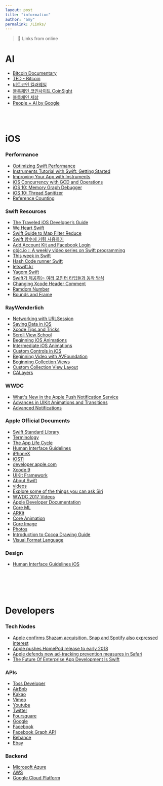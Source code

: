 ```yaml
---
layout: post
title: "information"
author: "amy"
permalink: /Links/
---
```


> 🔗 Links from online

# AI

- [Bitcoin Documentary](https://www.youtube.com/watch?v=vr-zeMIKICw)
- [TED - Bitcoin](https://www.ted.com/talks/don_tapscott_how_the_blockchain_is_changing_money_and_business?language=ko)
- [비트코인 킬러웨일](https://www.youtube.com/channel/UCFYXE2w60jhpCO9uKvjZvVQ)
- [블록체인 코인사이트 CoinSight](https://www.youtube.com/channel/UCZWvx1PFmcTLiGJX3FTcCBA)
- [블록체인 세상](https://www.youtube.com/channel/UC70aaNLIi5Er-ZmKBPL2-Xw)
- [People + AI by Google](https://pair.withgoogle.com)

<br>
<br>

# iOS

### Performance
- [Optimizing Swift Performance](https://developer.apple.com/videos/play/wwdc2015/409/)
- [Instruments Tutorial with Swift: Getting Started](https://www.raywenderlich.com/166125/instruments-tutorial-swift-getting-started)
- [Improving Your App with Instruments](https://developer.apple.com/videos/play/wwdc2014/418/)
- [iOS Concurrency with GCD and Operations](https://videos.raywenderlich.com/courses/55-ios-concurrency-with-gcd-and-operations/lessons/1)
- [iOS 10: Memory Graph Debugger](https://videos.raywenderlich.com/screencasts/421-ios-10-memory-graph-debugger)
- [iOS 10: Thread Sanitizer](https://videos.raywenderlich.com/screencasts/418-ios-10-thread-sanitizer)
- [Reference Counting](https://videos.raywenderlich.com/screencasts/421-ios-10-memory-graph-debugger)


### Swift Resources
- [The Traveled iOS Developer’s Guide](https://medium.com/the-traveled-ios-developers-guide)
- [We Heart Swift](https://www.weheartswift.com/learn-swift/)
- [Swift Guide to Map Filter Reduce](https://useyourloaf.com/blog/swift-guide-to-map-filter-reduce/)
- [Swift 함수에 커링 사용하기](https://academy.realm.io/kr/posts/currying-on-the-swift-functions/)
- [Add Account Kit and Facebook Login](https://www.udacity.com/course/passwordless-login-solutions-for-ios--ud1028)
- [objc.io :: A weekly video series on Swift programming](https://talk.objc.io)
- [This week in Swift](https://swiftnews.curated.co)
- [Hash Code runner Swift](http://hashcode.co.kr/code_runners?language=swift)
- [letswift.kr](http://letswift.kr/2017/#)
- [Yagom Swift](https://yagom.github.io/swift_basic/)
- [Swift가 제공하는 여러 포인터 타입들과 동작 방식](https://academy.realm.io/kr/posts/nate-cook-tryswift-tokyo-unsafe-swift-and-pointer-types/)
- [Changing Xcode Header Comment](https://useyourloaf.com/blog/changing-xcode-header-comment/)
- [Ramdom Number](http://www.seemuapps.com/generating-a-random-number-in-swift)
- [Bounds and Frame](http://www.ryanwright.me/cookbook/ios/obj-c/frames-and-bounds)

### RayWenderlich
- [Networking with URLSession](https://videos.raywenderlich.com/courses/93-networking-with-urlsession/lessons/1)
- [Saving Data in iOS](https://videos.raywenderlich.com/courses/96-saving-data-in-ios/lessons/1)
- [Xcode Tips and Tricks](https://videos.raywenderlich.com/courses/88-xcode-tips-and-tricks/lessons/1)
- [Scroll View School](https://videos.raywenderlich.com/courses/99-scroll-view-school/lessons/1)
- [Beginning iOS Animations](https://videos.raywenderlich.com/courses/104-beginning-ios-animations/lessons/1)
- [Intermediate iOS Animations](https://videos.raywenderlich.com/courses/80-intermediate-ios-animations/lessons/1)
- [Custom Controls in iOS](https://videos.raywenderlich.com/courses/76-custom-controls-in-ios/lessons/1)
- [Beginning Video with AVFoundation](https://videos.raywenderlich.com/courses/15-beginning-video-with-avfoundation/lessons/1)
- [Beginning Collection Views](https://videos.raywenderlich.com/courses/95-beginning-collection-views/lessons/1)
- [Custom Collection View Layout](https://videos.raywenderlich.com/courses/65-custom-collection-view-layout/lessons/1)
- [CALayers](https://videos.raywenderlich.com/courses/25-calayers/lessons/1)


### WWDC
- [What's New in the Apple Push Notification Service](https://developer.apple.com/videos/play/wwdc2016/724/)
- [Advances in UIKit Animations and Transitions](https://developer.apple.com/videos/play/wwdc2016/216)
- [Advanced Notifications](https://developer.apple.com/videos/play/wwdc2016/708)


### Apple Official Documents
- [Swift Standard Library](https://developer.apple.com/documentation/swift)
- [Terminology](https://developer.apple.com/library/content/referencelibrary/GettingStarted/DevelopiOSAppsSwift/GlossaryDefinitions.html#//apple_ref/doc/uid/TP40015214-CH12-SW1)
- [The App Life Cycle](https://developer.apple.com/library/content/documentation/iPhone/Conceptual/iPhoneOSProgrammingGuide/TheAppLifeCycle/TheAppLifeCycle.html#//apple_ref/doc/uid/TP40007072-CH2-SW1)
- [Human Interface Guidelines](https://developer.apple.com/ios/human-interface-guidelines/overview/themes/)
- [iPhoneX](https://developer.apple.com/ios/human-interface-guidelines/overview/iphone-x/)
- [iOS11](https://developer.apple.com/ios/human-interface-guidelines/overview/whats-new/)
- [developer.apple.com](https://developer.apple.com/develop/)
- [Xcode 9](https://developer.apple.com/xcode/)
- [UIKit Framework](https://developer.apple.com/documentation/uikit)
- [About Swift](https://developer.apple.com/library/content/documentation/Swift/Conceptual/Swift_Programming_Language/index.html#//apple_ref/doc/uid/TP40014097)
- [videos](https://developer.apple.com/videos/)
- [Explore some of the things you can ask Siri](https://www.apple.com/ios/siri/#sports)
- [WWDC 2017 Videos](https://developer.apple.com/videos/wwdc2017/)
- [Apple Developer Documentation](https://developer.apple.com/documentation)
- [Core ML](https://developer.apple.com/documentation/coreml)
- [ARKit](https://developer.apple.com/documentation/arkit)
- [Core Animation](https://developer.apple.com/documentation/quartzcore)
- [Core Image](https://developer.apple.com/documentation/coreimage)
- [Photos](https://developer.apple.com/documentation/photos)
- [Introduction to Cocoa Drawing Guide](https://developer.apple.com/library/content/documentation/Cocoa/Conceptual/CocoaDrawingGuide/Introduction/Introduction.html)
- [Visual Format Language](https://developer.apple.com/library/content/documentation/UserExperience/Conceptual/AutolayoutPG/VisualFormatLanguage.html)

### Design
- [Human Interface Guidelines iOS](https://developer.apple.com/ios/human-interface-guidelines/overview/themes/)


<br>
<br>
<br>
<br>

# Developers

### Tech Nodes
- [Apple confirms Shazam acquisition. Snap and Spotify also expressed interest](https://techcrunch.com/2017/12/11/apple-shazam-deal/)
- [Apple pushes HomePod release to early 2018](https://techcrunch.com/2017/11/17/apple-pushes-homepod-release-to-early-2018/)
- [Apple defends new ad-tracking prevention measures in Safari](https://techcrunch.com/2017/09/15/apple-defends-new-ad-tracking-prevention-measures-in-safari/)
- [The Future Of Enterprise App Development Is Swift](https://techcrunch.com/2015/06/10/the-future-of-enterprise-app-development-is-swift/)



### APIs
- [Toss Developer](http://tossdev.github.io/index.html)
- [AirBnb](https://ko.airbnb.com/partner?af=126295512&c=VigLink&ircid=4560&irclid=zTJ3J91AYXSp28EQkWW982ETUkm3Oux5nTlDR40&irgwc=1&sharedid=)
- [Kakao](https://developers.kakao.com/docs/restapi)
- [Vimeo](https://developer.vimeo.com/api/start)
- [Youtube](https://developers.google.com/youtube/)
- [Twitter](https://dev.twitter.com/docs)
- [Foursquare](https://developer.foursquare.com/)
- [Google](https://developers.google.com/products/)
- [Facebook](https://developers.facebook.com/?locale=ko_KR)
- [Facebook Graph API](https://developers.facebook.com/docs/graph-api/?locale=ko_KR)
- [Behance](https://www.behance.net/dev)
- [Ebay](http://developer.ebay.com/Devzone/shopping/docs/Concepts/ShoppingAPIGuide.html)

### Backend
- [Microsoft Azure](https://azure.microsoft.com)
- [AWS](https://aws.amazon.com)
- [Google Cloud Platform](https://cloud.google.com)



<br>
<br>
<br>
<br>
